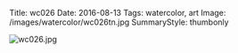 Title: wc026
Date: 2016-08-13
Tags: watercolor, art
Image: /images/watercolor/wc026tn.jpg
SummaryStyle: thumbonly

![wc026.jpg]({filename}/images/watercolor/wc026.jpg)
